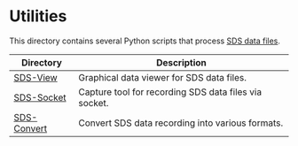 # Utilities

This directory contains several Python scripts that process [SDS data files](../Schema/README.md).

Directory                     | Description
------------------------------|-------------------------------
[SDS-View](./SDS-View/)       | Graphical data viewer for SDS data files.
[SDS-Socket](./SDS-Socket/)   | Capture tool for recording SDS data files via socket.
[SDS-Convert](./SDS-Convert/) | Convert SDS data recording into various formats.
